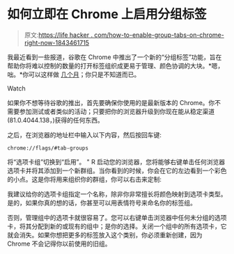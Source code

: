 # 如何立即在 Chrome 上启用分组标签

> 原文:[https://life hacker . com/how-to-enable-group-tabs-on-chrome-right-now-1843461715](https://lifehacker.com/how-to-enable-group-tabs-on-chrome-right-now-1843461715)

我最近看到一些报道，谷歌在 Chrome 中推出了一个新的“分组标签”功能，旨在帮助你将难以控制的数量的打开标签组织成更易于管理、颜色协调的大块。*嗯，咄。*你可以这样做 [几个月](https://lifehacker.com/block-bloated-web-ads-with-these-hidden-chrome-80-flags-1841470223)；你只是不知道而已。

Watch

如果你不想等待谷歌的推出，首先要确保你使用的是最新版本的 Chrome。你不需要参加测试或者类似的活动；只要把你的浏览器升级到你现在能从稳定渠道(81.0.4044.138，)获得的任何东西。

之后，在浏览器的地址栏中输入以下内容，然后按回车键:

`chrome://flags/#tab-groups`

将“选项卡组”切换到“启用”。 " R 启动您的浏览器，您将能够右键单击任何浏览器选项卡并将其添加到一个新群组。当你看到的时候，你会在它的左边看到一个彩色的小点。这是你将用来组织你的群组，你可以右击来定制:

我建议给你的选项卡组指定一个名称，除非你非常擅长将颜色映射到选项卡类型。是的，如果你真的想的话，你甚至可以用表情符号来命名你的标签组。

否则，管理组中的选项卡就很容易了。您可以右键单击浏览器中任何未分组的选项卡，将其分配到新的或现有的组中；是你的选择。关闭一个组中的所有选项卡，它就会消失。如果你想把更多的标签放入这个类别，你必须重新创建，因为 Chrome 不会记得你以前使用的旧组。